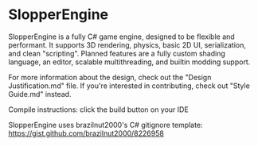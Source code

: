 # SlopperEngine
SlopperEngine is a fully C# game engine, designed to be flexible and performant.
It supports 3D rendering, physics, basic 2D UI, serialization, and clean "scripting".
Planned features are a fully custom shading language, an editor, scalable multithreading, and builtin modding support.

For more information about the design, check out the "Design Justification.md" file.
If you're interested in contributing, check out "Style Guide.md" instead.

Compile instructions: click the build button on your IDE

SlopperEngine uses brazilnut2000's C# gitignore template: https://gist.github.com/brazilnut2000/8226958